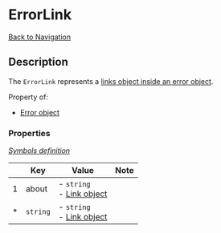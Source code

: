 # ErrorLink
[Back to Navigation](README.md)

## Description

The `ErrorLink` represents a [links object inside an error object](http://jsonapi.org/format/#error-objects).

Property of:
- [Error object](objects-error.md)

### Properties

_[Symbols definition](objects-introduction.md#symbols)_

|     | Key | Value | Note |
| --- | --- | ----- | ---- |
| 1   | about | - `string`<br />- [Link object](objects-link.md) | |
| *   | `string` | - `string`<br />- [Link object](objects-link.md) | |

